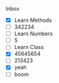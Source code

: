 Inbox
- [x] Learn Methods
- [ ] 342234
- [ ] Learn Numbers
- [ ] 5
- [ ] Learn Class
- [x] 45645654
- [ ] 213423
- [x] yeah
- [ ] boom